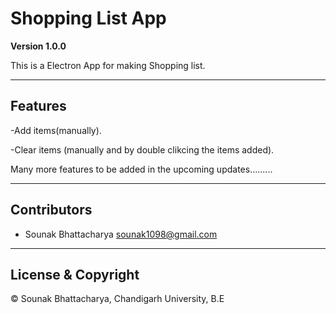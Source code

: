 # Shopping List App

**Version 1.0.0**

This is a Electron App for making Shopping list.

---

## Features

-Add items(manually).

-Clear items (manually and by double clikcing the items added).

Many more features to be added in the upcoming updates.........

---

## Contributors

- Sounak Bhattacharya <sounak1098@gmail.com>

---

## License & Copyright

©️ Sounak Bhattacharya, Chandigarh University, B.E 